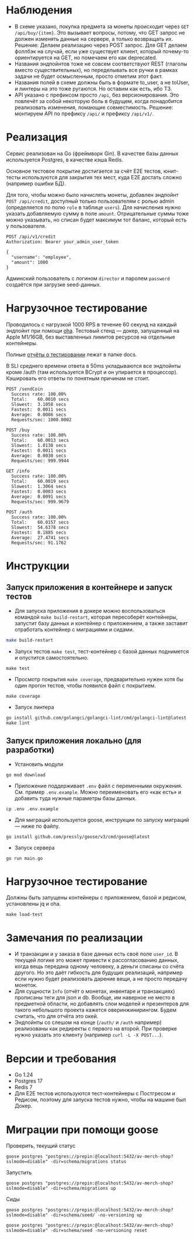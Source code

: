 # Наблюдения
* В схеме указано, покупка предмета за монеты происходит через `GET /api/buy/{item}`. Это вызывает вопросы, потому, что GET запрос не должен изменять данные на сервере, а только возвращать их. Решение: Делаем реализацию через POST запрос. Для GET делаем фоллбэк на случай, если уже существует клиент, который почему-то ориентируется на GET, но помечаем его как deprecated.
* Названия эндпойнтов тоже не совсем соответствуют REST (глаголы вместо существительных), но переделывать все ручки в рамках задачи не будет осмысленным, просто отметим этот факт.
* Названия полей в схеме должны быть в формате to_user, а не toUser, и линтеры на это тоже ругаются. Но оставим как есть, ибо ТЗ.
* API указано с префиксом просто `/api`, без версионирования. Это повлечёт за собой некоторую боль в будущем, когда понадобится реализовать изменения, ломающие совместимость. Решение: монтируем API по префиксу `/api/` и префиксу `/api/v1/`.

# Реализация
Сервис реализован на Go (фреймворк Gin). В качестве базы данных используется Postgres, в качестве кэша Redis.

Основное тестовое покрытие достигается за счёт E2E тестов, юнит-тесты используются для закрытия тех мест, куда E2E достать сложно (например ошибки БД).

Для того, чтобы можно было начислять монеты, добавлен эндпойнт `POST /api/credit`, доступный только пользователям с ролью admin (определяется по полю `role` в таблице `users`).
Для начисления нужно указать добавляемую сумму в поле `amount`. Отрицательные суммы тоже можно указывать, но списан будет максимум тот баланс, который есть у пользователя.
```
POST /api/v1/credit
Authorization: Bearer your_admin_user_token

{
  "username": "employee",
  "amount": 1000
}
```
Админский пользователь  с логином `director` и паролем `password` создаётся при загрузке seed-данных.

# Нагрузочное тестирование
Проводилось с нагрузкой 1000 RPS в течение 60 секунд на каждый эндпойнт при помощи [oha](https://github.com/hatoo/oha). Тестовый стенд — докер, запущенный на Apple M1/16GB, без выставленных лимитов ресурсов на отдельные контейнеры.

Полные [отчёты о тестировании](docs/load_test_results) лежат в папке docs.

В SLI среднего времени ответа в 50ms укладываются все эндпойнты кроме /auth (там используется BCrypt и он упирается в процессор). Кэшировать его ответы по понятным причинам не стоит.

```
POST /sendCoin
  Success rate:	100.00%
  Total:	60.0010 secs
  Slowest:	3.1058 secs
  Fastest:	0.0011 secs
  Average:	0.0086 secs
  Requests/sec:	1000.0002
```
```
POST /buy
  Success rate:	100.00%
  Total:	60.0013 secs
  Slowest:	1.0138 secs
  Fastest:	0.0011 secs
  Average:	0.0030 secs
  Requests/sec:	999.9944
```
```
GET /info
  Success rate:	100.00%
  Total:	60.0019 secs
  Slowest:	1.3064 secs
  Fastest:	0.0003 secs
  Average:	0.0091 secs
  Requests/sec:	999.9679
```
```
POST /auth
  Success rate:	100.00%
  Total:	60.0157 secs
  Slowest:	54.6378 secs
  Fastest:	0.1885 secs
  Average:	27.4741 secs
  Requests/sec:	91.1762
```

# Инструкции
## Запуск приложения в контейнере и запуск тестов
* Для запуска приложения в докере можно воспользоваться командой `make build-restart`, которая пересоберёт контейнеры, запустит базу данных и контейнер с приложением, а также заставит отработать контейнер с миграциями и сидами.
```sh
make build-restart
```
* Запуск тестов `make test`, тест-контейнер с базой данных поднимется и опустится самостоятельно.
```
make test
```
* Просмотр покрытия `make coverage`, предварительно нужен хотя бы один прогон тестов, чтобы появился файл с покрытием.
```
make coverage
```
* Запуск линтера
```
go install github.com/golangci/golangci-lint/cmd/golangci-lint@latest
make lint
```
## Запуск приложения локально (для разработки)
* Установить модули
```
go mod download
```
* Приложение поддерживает `.env` файл с переменными окружения. См. пример `.env.example`. Можно переименовать его «как есть» и добавить туда нужные параметры базы данных.
```
cp .env .env.example
```
* Для миграций используется goose, инструкции по запуску миграций — ниже по файлу.
```
go install github.com/pressly/goose/v3/cmd/goose@latest
```
* Запуск сервера
```
go run main.go
```

# Нагрузочное тестирование

Должны быть запущены контейнеры с приложением, базой и редисом, установлены jq и oha.

```
make load-test
```

# Замечания по реализации
* И транзакции и у заказа в базе данных есть своё поле `user_id`. В текущей логике это может привести к рассогласованию данных, когда вещь передана одному человеку, а деньги списаны со счёта другого. Но это даёт гибкость для будущих реализаций, например если нужно будет реализовать дарение вещи, а не просто передачу монеток.
* Для сущности `Info` (отчёт о монетах, инвентаре и транзакциях) прописаны теги для json и db. Вообще, им наверное не место в предметной области, но добавлять слои моделей и презентеров для такого небольшого проекта кажется оверинжинирингом. Будем считать, что для отчёта это окей.
* Эндпойнты со слешом на конце (`/auth/` и `/auth` например) реализованы как редиректы с первого на второй. При проверке нужно указать это клиенту (например `curl -L -X POST...`).

# Версии и требования
* Go 1.24
* Postgres 17
* Redis 7
* Для E2E тестов используются тест-контейнеры с Постгресом и Редисом, поэтому для запуска тестов нужно, чтобы на машине был Докер.



# Миграции при помощи goose
Проверить, текущий статус
```
goose postgres "postgres://prepin:@localhost:5432/av-merch-shop?sslmode=disable" -dir=schema/migrations status
```
Запустить
```
goose postgres "postgres://prepin:@localhost:5432/av-merch-shop?sslmode=disable" -dir=schema/migrations up
```

Сиды
```
goose postgres "postgres://prepin:@localhost:5432/av-merch-shop?sslmode=disable" -dir=schema/seed/ -no-versioning up
```
```
goose postgres "postgres://prepin:@localhost:5432/av-merch-shop?sslmode=disable" -dir=schema/seed -no-versioning reset
```
